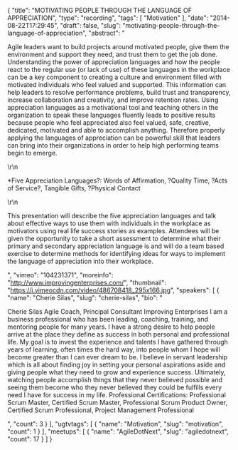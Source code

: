 {
  "title": "MOTIVATING PEOPLE THROUGH THE LANGUAGE OF APPRECIATION",
  "type": "recording",
  "tags": [
    "Motivation"
  ],
  "date": "2014-08-22T17:29:45",
  "draft": false,
  "slug": "motivating-people-through-the-language-of-appreciation",
  "abstract": "<p>Agile leaders want to build projects around motivated people, give them the environment and support they need, and trust them to get the job done. Understanding the power of appreciation languages and how the people react to the regular use (or lack of use) of these languages in the workplace can be a key component to creating a culture and environment filled with motivated individuals who feel valued and supported. This information can help leaders to resolve performance problems, build trust and transparency, increase collaboration and creativity, and improve retention rates. Using appreciation languages as a motivational tool and teaching others in the organization to speak these languages fluently leads to positive results because people who feel appreciated also feel valued, safe, creative, dedicated, motivated and able to accomplish anything. Therefore properly applying the languages of appreciation can be powerful skill that leaders can bring into their organizations in order to help high performing teams begin to emerge.</p>\r\n<p>*Five Appreciation Languages?: Words of Affirmation, ?Quality Time, ?Acts of Service?, Tangible Gifts, ?Physical Contact</p>\r\n<p>This presentation will describe the five appreciation languages and talk about effective ways to use them with individuals in the workplace as motivators using real life success stories as examples. Attendees will be given the opportunity to take a short assessment to determine what their primary and secondary appreciation language is and will do a team based exercise to determine methods for identifying ideas for ways to implement the language of appreciation into their workplace.</p>",
  "vimeo": "104231371",
  "moreinfo": "http://www.improvingenterprises.com/",
  "thumbnail": "https://i.vimeocdn.com/video/486708418_295x166.jpg",
  "speakers": [
    {
      "name": "Cherie Silas",
      "slug": "cherie-silas",
      "bio": "<p>Cherie Silas Agile Coach, Principal Consultant Improving Enterprises I am a business professional who has been leading, coaching, training, and mentoring people for many years. I have a strong desire to help people arrive at the place they define as success in both personal and professional life. My goal is to invest the experience and talents I have gathered through years of learning, often times the hard way, into people whom I hope will become greater than I can ever dream to be. I believe in servant leadership which is all about finding joy in setting your personal aspirations aside and giving people what they need to grow and experience success. Ultimately, watching people accomplish things that they never believed possible and seeing them become who they never believed they could be fulfills every need I have for success in my life. Professional Certifications: Professional Scrum Master, Certified Scrum Master, Professional Scrum Product Owner, Certified Scrum Professional, Project Management Professional </p>",
      "count": 3
    }
  ],
  "ugtvtags": [
    {
      "name": "Motivation",
      "slug": "motivation",
      "count": 1
    }
  ],
  "meetups": [
    {
      "name": "AgileDotNext",
      "slug": "agiledotnext",
      "count": 17
    }
  ]
}